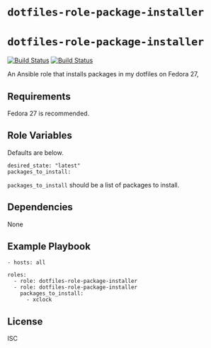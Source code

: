 # `dotfiles-role-package-installer`
# `dotfiles-role-package-installer`

[![Build Status](https://travis-ci.org/thecjharries/dotfiles-role-package-installer.svg?branch=master)](https://travis-ci.org/thecjharries/dotfiles-role-package-installer)
[![Build Status](https://travis-ci.org/thecjharries/dotfiles-role-package-installer.svg?branch=master)](https://travis-ci.org/thecjharries/dotfiles-role-package-installer)

An Ansible role that installs packages in my dotfiles on Fedora 27,

## Requirements

Fedora 27 is recommended.

## Role Variables

Defaults are below.

    desired_state: "latest"
    packages_to_install:

`packages_to_install` should be a list of packages to install.

## Dependencies

None

## Example Playbook

    - hosts: all

    roles:
      - role: dotfiles-role-package-installer
      - role: dotfiles-role-package-installer
        packages_to_install:
          - xclock

## License

ISC
